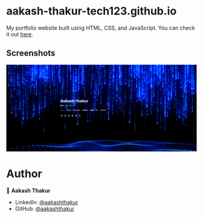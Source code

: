 # aakash-thakur-tech123.github.io

My portfolio website built using HTML, CSS, and JavaScript. You can check it out [here]([https://arasgungore.github.io](https://aakash-thakur-tech123.github.io/My-Portfolio)).


## Screenshots

<p float="center">
    <img src="Screenshot.png" width="800">
</p>


# Author

👤 **Aakash Thakur**

* LinkedIn: [@aakashthakur](https://www.linkedin.com/in/aakash-thakur-tech2022)
* GitHub: [@aakashthakur](https://github.com/Aakash-Thakur-Tech123)
